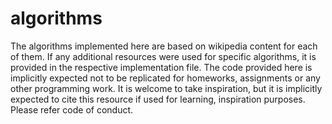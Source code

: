 # algorithms

The algorithms implemented here are based on wikipedia content for each of them. If any additional resources were used for specific algorithms, it is provided in the respective implementation file. The code provided here is implicitly expected not to be replicated for homeworks, assignments or any other programming work.
It is welcome to take inspiration, but it is implicitly expected to cite this resource if used for learning, inspiration purposes.
Please refer code of conduct.
